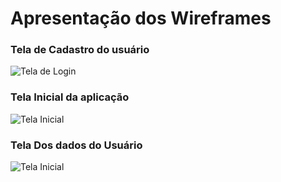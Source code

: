 # Apresentação dos Wireframes

### Tela de Cadastro do usuário

![Tela de Login](https://github.com/bischoflima/projeto-final-web2/blob/master/wireframe/login-view.svg)


### Tela Inicial da aplicação

![Tela Inicial](https://github.com/bischoflima/projeto-final-web2/blob/master/wireframe/home-view.svg)

### Tela Dos dados do Usuário

![Tela Inicial](https://github.com/bischoflima/projeto-final-web2/blob/master/wireframe/user-view.svg)
